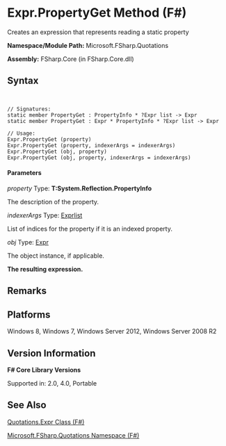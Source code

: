 # Expr.PropertyGet Method (F#)

Creates an expression that represents reading a static property

**Namespace/Module Path:** Microsoft.FSharp.Quotations

**Assembly:** FSharp.Core (in FSharp.Core.dll)


## Syntax


```


// Signatures:
static member PropertyGet : PropertyInfo * ?Expr list -> Expr
static member PropertyGet : Expr * PropertyInfo * ?Expr list -> Expr

// Usage:
Expr.PropertyGet (property)
Expr.PropertyGet (property, indexerArgs = indexerArgs)
Expr.PropertyGet (obj, property)
Expr.PropertyGet (obj, property, indexerArgs = indexerArgs)

```



#### Parameters
*property*
Type: **T:System.Reflection.PropertyInfo**


The description of the property.


*indexerArgs*
Type: [Expr](http://msdn.microsoft.com/en-us/library/ed6a2caf-69d4-45c2-ab97-e9b3be9bce65)[list](http://msdn.microsoft.com/en-us/library/c627b668-477b-4409-91ed-06d7f1b3e4a7)


List of indices for the property if it is an indexed property.


*obj*
Type: [Expr](http://msdn.microsoft.com/en-us/library/ed6a2caf-69d4-45c2-ab97-e9b3be9bce65)


The object instance, if applicable.



**The resulting expression.**
## Remarks

## Platforms
Windows 8, Windows 7, Windows Server 2012, Windows Server 2008 R2


## Version Information
**F# Core Library Versions**

Supported in: 2.0, 4.0, Portable




## See Also
[Quotations.Expr Class &#40;F&#35;&#41;](Quotations.Expr-Class-%28FSharp%29.md)

[Microsoft.FSharp.Quotations Namespace &#40;F&#35;&#41;](Microsoft.FSharp.Quotations-Namespace-%28FSharp%29.md)

